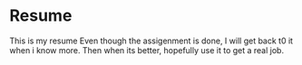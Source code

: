 # Resume
This is my resume
Even though the assigenment is done, I will get back t0 it when i know more.
Then when its better, hopefully use it to get a real job.
